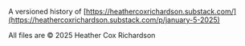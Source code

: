 A versioned history of [https://heathercoxrichardson.substack.com/](https://heathercoxrichardson.substack.com/p/january-5-2025)

All files are © 2025 Heather Cox Richardson